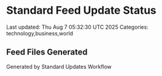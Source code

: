 # Standard Feed Update Status
Last updated: Thu Aug  7 05:32:30 UTC 2025
Categories: technology,business,world

## Feed Files Generated

Generated by Standard Updates Workflow
